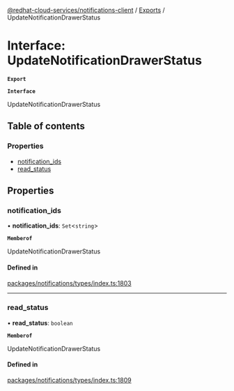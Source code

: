 [@redhat-cloud-services/notifications-client](../README.md) / [Exports](../modules.md) / UpdateNotificationDrawerStatus

# Interface: UpdateNotificationDrawerStatus

**`Export`**

**`Interface`**

UpdateNotificationDrawerStatus

## Table of contents

### Properties

- [notification\_ids](UpdateNotificationDrawerStatus.md#notification_ids)
- [read\_status](UpdateNotificationDrawerStatus.md#read_status)

## Properties

### notification\_ids

• **notification\_ids**: `Set`<`string`\>

**`Memberof`**

UpdateNotificationDrawerStatus

#### Defined in

[packages/notifications/types/index.ts:1803](https://github.com/RedHatInsights/javascript-clients/blob/master/packages/notifications/types/index.ts#L1803)

___

### read\_status

• **read\_status**: `boolean`

**`Memberof`**

UpdateNotificationDrawerStatus

#### Defined in

[packages/notifications/types/index.ts:1809](https://github.com/RedHatInsights/javascript-clients/blob/master/packages/notifications/types/index.ts#L1809)
